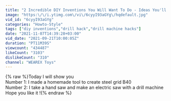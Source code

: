 ```yaml
---
title: "2 Incredible DIY Inventions You Will Want To Do - Ideas You'll Never Forget"
image: "https:\/\/i.ytimg.com\/vi\/6cyyI93aGYg\/hqdefault.jpg"
vid_id: "6cyyI93aGYg"
categories: "Howto-Style"
tags: ["diy inventions","drill hack","drill machine hacks"]
date: "2021-11-07T14:39:28+03:00"
vid_date: "2021-09-21T10:00:05Z"
duration: "PT11M39S"
viewcount: "434487"
likeCount: "3103"
dislikeCount: "310"
channel: "WEAREX Toys"
---
```

{% raw %}Today I will show you<br />Number 1: I made a homemade tool to create steel grid B40<br />Number 2: I take a hand saw and make an electric saw with a drill machine<br />Hope you like it  !{% endraw %}
